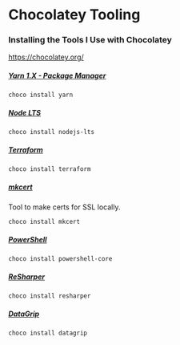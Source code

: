 # Chocolatey Tooling

### Installing the Tools I Use with Chocolatey
https://chocolatey.org/

##### [Yarn 1.X - Package Manager](https://github.com/yarnpkg/yarn)
```shell
choco install yarn
```

##### [Node LTS](https://nodejs.org/en/)
```shell
choco install nodejs-lts
```

##### [Terraform](https://www.terraform.io/)
```shell
choco install terraform
```

##### [mkcert](https://github.com/FiloSottile/mkcert)
Tool to make certs for SSL locally.
```shell
choco install mkcert
```

##### [PowerShell](https://docs.microsoft.com/en-us/powershell/)
```shell
choco install powershell-core
```

##### [ReSharper](https://www.jetbrains.com/resharper/)
```shell
choco install resharper
```

##### [DataGrip](https://www.jetbrains.com/datagrip/)
```shell
choco install datagrip
```
